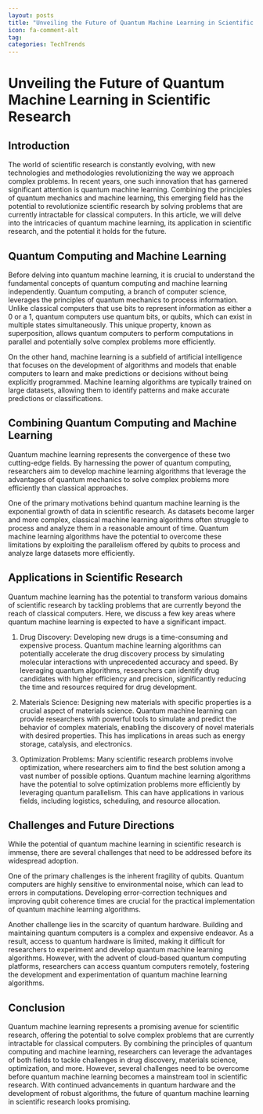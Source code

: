 ```yaml
---
layout: posts
title: "Unveiling the Future of Quantum Machine Learning in Scientific Research"
icon: fa-comment-alt
tag:      
categories: TechTrends
---
```



# Unveiling the Future of Quantum Machine Learning in Scientific Research

## Introduction

The world of scientific research is constantly evolving, with new technologies and methodologies revolutionizing the way we approach complex problems. In recent years, one such innovation that has garnered significant attention is quantum machine learning. Combining the principles of quantum mechanics and machine learning, this emerging field has the potential to revolutionize scientific research by solving problems that are currently intractable for classical computers. In this article, we will delve into the intricacies of quantum machine learning, its application in scientific research, and the potential it holds for the future.

## Quantum Computing and Machine Learning

Before delving into quantum machine learning, it is crucial to understand the fundamental concepts of quantum computing and machine learning independently. Quantum computing, a branch of computer science, leverages the principles of quantum mechanics to process information. Unlike classical computers that use bits to represent information as either a 0 or a 1, quantum computers use quantum bits, or qubits, which can exist in multiple states simultaneously. This unique property, known as superposition, allows quantum computers to perform computations in parallel and potentially solve complex problems more efficiently.

On the other hand, machine learning is a subfield of artificial intelligence that focuses on the development of algorithms and models that enable computers to learn and make predictions or decisions without being explicitly programmed. Machine learning algorithms are typically trained on large datasets, allowing them to identify patterns and make accurate predictions or classifications.

## Combining Quantum Computing and Machine Learning

Quantum machine learning represents the convergence of these two cutting-edge fields. By harnessing the power of quantum computing, researchers aim to develop machine learning algorithms that leverage the advantages of quantum mechanics to solve complex problems more efficiently than classical approaches.

One of the primary motivations behind quantum machine learning is the exponential growth of data in scientific research. As datasets become larger and more complex, classical machine learning algorithms often struggle to process and analyze them in a reasonable amount of time. Quantum machine learning algorithms have the potential to overcome these limitations by exploiting the parallelism offered by qubits to process and analyze large datasets more efficiently.

## Applications in Scientific Research

Quantum machine learning has the potential to transform various domains of scientific research by tackling problems that are currently beyond the reach of classical computers. Here, we discuss a few key areas where quantum machine learning is expected to have a significant impact.

1. Drug Discovery: Developing new drugs is a time-consuming and expensive process. Quantum machine learning algorithms can potentially accelerate the drug discovery process by simulating molecular interactions with unprecedented accuracy and speed. By leveraging quantum algorithms, researchers can identify drug candidates with higher efficiency and precision, significantly reducing the time and resources required for drug development.

2. Materials Science: Designing new materials with specific properties is a crucial aspect of materials science. Quantum machine learning can provide researchers with powerful tools to simulate and predict the behavior of complex materials, enabling the discovery of novel materials with desired properties. This has implications in areas such as energy storage, catalysis, and electronics.

3. Optimization Problems: Many scientific research problems involve optimization, where researchers aim to find the best solution among a vast number of possible options. Quantum machine learning algorithms have the potential to solve optimization problems more efficiently by leveraging quantum parallelism. This can have applications in various fields, including logistics, scheduling, and resource allocation.

## Challenges and Future Directions

While the potential of quantum machine learning in scientific research is immense, there are several challenges that need to be addressed before its widespread adoption.

One of the primary challenges is the inherent fragility of qubits. Quantum computers are highly sensitive to environmental noise, which can lead to errors in computations. Developing error-correction techniques and improving qubit coherence times are crucial for the practical implementation of quantum machine learning algorithms.

Another challenge lies in the scarcity of quantum hardware. Building and maintaining quantum computers is a complex and expensive endeavor. As a result, access to quantum hardware is limited, making it difficult for researchers to experiment and develop quantum machine learning algorithms. However, with the advent of cloud-based quantum computing platforms, researchers can access quantum computers remotely, fostering the development and experimentation of quantum machine learning algorithms.

## Conclusion

Quantum machine learning represents a promising avenue for scientific research, offering the potential to solve complex problems that are currently intractable for classical computers. By combining the principles of quantum computing and machine learning, researchers can leverage the advantages of both fields to tackle challenges in drug discovery, materials science, optimization, and more. However, several challenges need to be overcome before quantum machine learning becomes a mainstream tool in scientific research. With continued advancements in quantum hardware and the development of robust algorithms, the future of quantum machine learning in scientific research looks promising.
